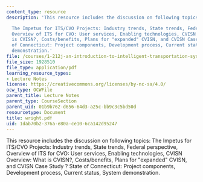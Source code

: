 ```yaml
---
content_type: resource
description: 'This resource includes the discussion on following topics:

  The Impetus for ITS/CVO Projects: Industry trends, State trends, Federal perspective,
  Overview of ITS for CVO: User services, Enabling technologies, CVISN Overview: What
  is CVISN?, Costs/benefits, Plans for "expanded" CVISN, and CVISN Case Study ? State
  of Connecticut: Project components, Development process, Current status, System
  demonstration.'
file: /courses/1-212j-an-introduction-to-intelligent-transportation-systems-spring-2005/1dab70b2376ae80ace106ca142d95247_wright.pdf
file_size: 1928510
file_type: application/pdf
learning_resource_types:
- Lecture Notes
license: https://creativecommons.org/licenses/by-nc-sa/4.0/
ocw_type: OCWFile
parent_title: Lecture Notes
parent_type: CourseSection
parent_uid: 01b9b762-d656-64d3-a25c-bb9c3c5bd50d
resourcetype: Document
title: wright.pdf
uid: 1dab70b2-376a-e80a-ce10-6ca142d95247
---
```

This resource includes the discussion on following topics:
The Impetus for ITS/CVO Projects: Industry trends, State trends, Federal perspective, Overview of ITS for CVO: User services, Enabling technologies, CVISN Overview: What is CVISN?, Costs/benefits, Plans for "expanded" CVISN, and CVISN Case Study ? State of Connecticut: Project components, Development process, Current status, System demonstration.